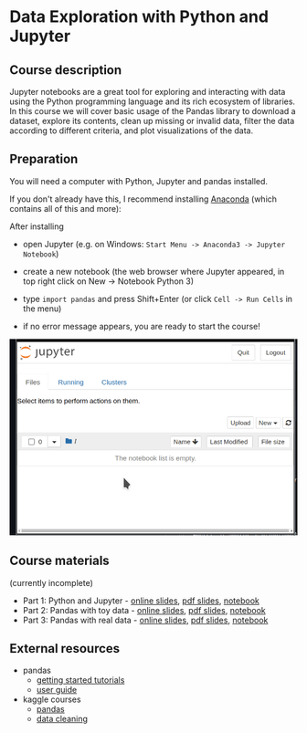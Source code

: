 # Data Exploration with Python and Jupyter

## Course description

Jupyter notebooks are a great tool for exploring and interacting with data using the Python programming language and its rich ecosystem of libraries.
In this course we will cover basic usage of the Pandas library to download a dataset, explore its contents, clean up missing or invalid data, filter the data according to different criteria, and plot visualizations of the data.

## Preparation

You will need a computer with Python, Jupyter and pandas installed.

If you don't already have this, I recommend installing [Anaconda](https://www.anaconda.com/products/individual) (which contains all of this and more):

After installing

- open Jupyter (e.g. on Windows: `Start Menu -> Anaconda3 -> Jupyter Notebook`)

- create a new notebook (the web browser where Jupyter appeared, in top right click on New -> Notebook Python 3)

- type `import pandas` and press Shift+Enter (or click `Cell -> Run Cells` in the menu)

- if no error message appears, you are ready to start the course!

![setup screenshot](setup.apng)

## Course materials

(currently incomplete)

- Part 1: Python and Jupyter - [online slides](https://ssciwr.github.io/jupyter-data-exploration), [pdf slides](https://ssciwr.github.io/jupyter-data-exploration/index.pdf), [notebook](index.ipynb)
- Part 2: Pandas with toy data - [online slides](https://ssciwr.github.io/jupyter-data-exploration/pandas-toy-data.slides.html), [pdf slides](https://ssciwr.github.io/jupyter-data-exploration/pandas-toy-data.pdf), [notebook](pandas-toy-data.ipynb)
- Part 3: Pandas with real data - [online slides](https://ssciwr.github.io/jupyter-data-exploration/pandas-real-data.slides.html), [pdf slides](https://ssciwr.github.io/jupyter-data-exploration/pandas-real-data.pdf), [notebook](pandas-real-data.ipynb)

## External resources

- pandas
  - [getting started tutorials](https://pandas.pydata.org/docs/getting_started/intro_tutorials/index.html)
  - [user guide](https://pandas.pydata.org/docs/user_guide/index.html)
- kaggle courses
  - [pandas](https://www.kaggle.com/learn/pandas)
  - [data cleaning](https://www.kaggle.com/learn/data-cleaning)
